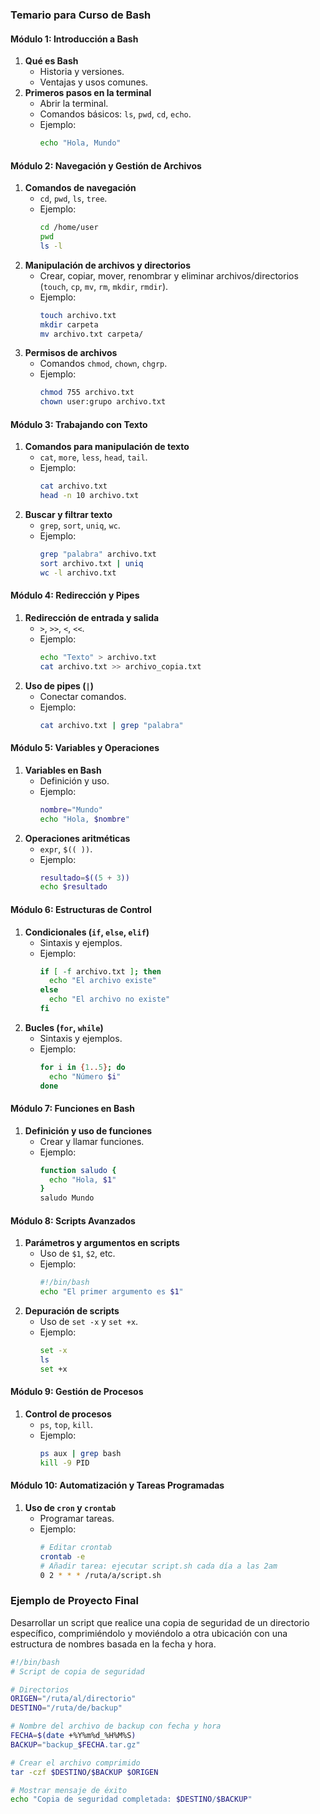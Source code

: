 ### Temario para Curso de Bash

#### **Módulo 1: Introducción a Bash**
1. **Qué es Bash**
   - Historia y versiones.
   - Ventajas y usos comunes.
2. **Primeros pasos en la terminal**
   - Abrir la terminal.
   - Comandos básicos: `ls`, `pwd`, `cd`, `echo`.
   - Ejemplo:
     ```bash
     echo "Hola, Mundo"
     ```

#### **Módulo 2: Navegación y Gestión de Archivos**
1. **Comandos de navegación**
   - `cd`, `pwd`, `ls`, `tree`.
   - Ejemplo:
     ```bash
     cd /home/user
     pwd
     ls -l
     ```
2. **Manipulación de archivos y directorios**
   - Crear, copiar, mover, renombrar y eliminar archivos/directorios (`touch`, `cp`, `mv`, `rm`, `mkdir`, `rmdir`).
   - Ejemplo:
     ```bash
     touch archivo.txt
     mkdir carpeta
     mv archivo.txt carpeta/
     ```
3. **Permisos de archivos**
   - Comandos `chmod`, `chown`, `chgrp`.
   - Ejemplo:
     ```bash
     chmod 755 archivo.txt
     chown user:grupo archivo.txt
     ```

#### **Módulo 3: Trabajando con Texto**
1. **Comandos para manipulación de texto**
   - `cat`, `more`, `less`, `head`, `tail`.
   - Ejemplo:
     ```bash
     cat archivo.txt
     head -n 10 archivo.txt
     ```
2. **Buscar y filtrar texto**
   - `grep`, `sort`, `uniq`, `wc`.
   - Ejemplo:
     ```bash
     grep "palabra" archivo.txt
     sort archivo.txt | uniq
     wc -l archivo.txt
     ```

#### **Módulo 4: Redirección y Pipes**
1. **Redirección de entrada y salida**
   - `>`, `>>`, `<`, `<<`.
   - Ejemplo:
     ```bash
     echo "Texto" > archivo.txt
     cat archivo.txt >> archivo_copia.txt
     ```
2. **Uso de pipes (`|`)**
   - Conectar comandos.
   - Ejemplo:
     ```bash
     cat archivo.txt | grep "palabra"
     ```

#### **Módulo 5: Variables y Operaciones**
1. **Variables en Bash**
   - Definición y uso.
   - Ejemplo:
     ```bash
     nombre="Mundo"
     echo "Hola, $nombre"
     ```
2. **Operaciones aritméticas**
   - `expr`, `$(( ))`.
   - Ejemplo:
     ```bash
     resultado=$((5 + 3))
     echo $resultado
     ```

#### **Módulo 6: Estructuras de Control**
1. **Condicionales (`if`, `else`, `elif`)**
   - Sintaxis y ejemplos.
   - Ejemplo:
     ```bash
     if [ -f archivo.txt ]; then
       echo "El archivo existe"
     else
       echo "El archivo no existe"
     fi
     ```
2. **Bucles (`for`, `while`)**
   - Sintaxis y ejemplos.
   - Ejemplo:
     ```bash
     for i in {1..5}; do
       echo "Número $i"
     done
     ```

#### **Módulo 7: Funciones en Bash**
1. **Definición y uso de funciones**
   - Crear y llamar funciones.
   - Ejemplo:
     ```bash
     function saludo {
       echo "Hola, $1"
     }
     saludo Mundo
     ```

#### **Módulo 8: Scripts Avanzados**
1. **Parámetros y argumentos en scripts**
   - Uso de `$1`, `$2`, etc.
   - Ejemplo:
     ```bash
     #!/bin/bash
     echo "El primer argumento es $1"
     ```
2. **Depuración de scripts**
   - Uso de `set -x` y `set +x`.
   - Ejemplo:
     ```bash
     set -x
     ls
     set +x
     ```

#### **Módulo 9: Gestión de Procesos**
1. **Control de procesos**
   - `ps`, `top`, `kill`.
   - Ejemplo:
     ```bash
     ps aux | grep bash
     kill -9 PID
     ```

#### **Módulo 10: Automatización y Tareas Programadas**
1. **Uso de `cron` y `crontab`**
   - Programar tareas.
   - Ejemplo:
     ```bash
     # Editar crontab
     crontab -e
     # Añadir tarea: ejecutar script.sh cada día a las 2am
     0 2 * * * /ruta/a/script.sh
     ```

### Ejemplo de Proyecto Final
Desarrollar un script que realice una copia de seguridad de un directorio específico, comprimiéndolo y moviéndolo a otra ubicación con una estructura de nombres basada en la fecha y hora.

```bash
#!/bin/bash
# Script de copia de seguridad

# Directorios
ORIGEN="/ruta/al/directorio"
DESTINO="/ruta/de/backup"

# Nombre del archivo de backup con fecha y hora
FECHA=$(date +%Y%m%d_%H%M%S)
BACKUP="backup_$FECHA.tar.gz"

# Crear el archivo comprimido
tar -czf $DESTINO/$BACKUP $ORIGEN

# Mostrar mensaje de éxito
echo "Copia de seguridad completada: $DESTINO/$BACKUP"
